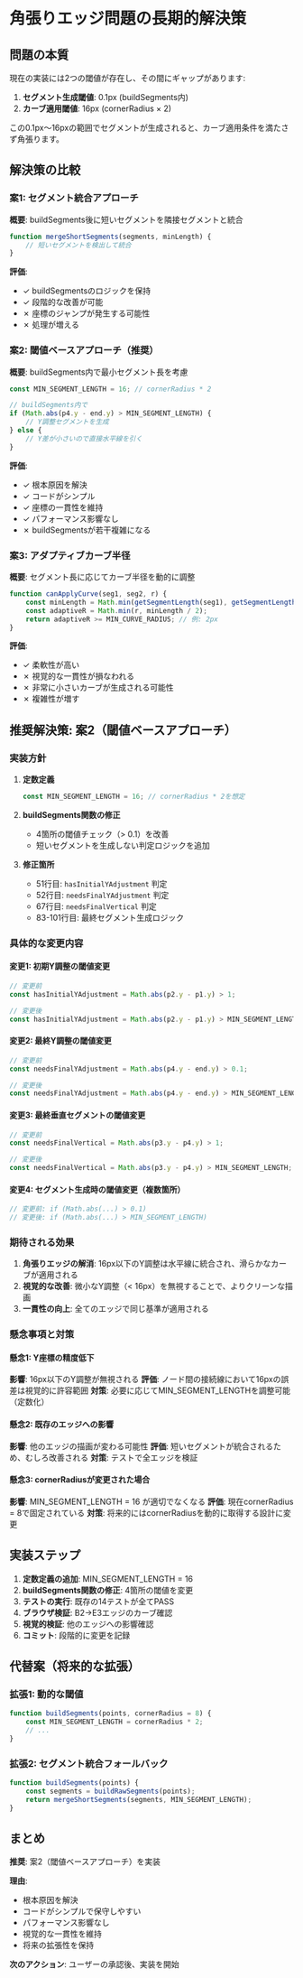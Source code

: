 # 角張りエッジ問題の長期的解決策

## 問題の本質

現在の実装には2つの閾値が存在し、その間にギャップがあります:

1. **セグメント生成閾値**: 0.1px (buildSegments内)
2. **カーブ適用閾値**: 16px (cornerRadius × 2)

この0.1px～16pxの範囲でセグメントが生成されると、カーブ適用条件を満たさず角張ります。

## 解決策の比較

### 案1: セグメント統合アプローチ
**概要**: buildSegments後に短いセグメントを隣接セグメントと統合

```javascript
function mergeShortSegments(segments, minLength) {
    // 短いセグメントを検出して統合
}
```

**評価**:
- ✓ buildSegmentsのロジックを保持
- ✓ 段階的な改善が可能
- ✗ 座標のジャンプが発生する可能性
- ✗ 処理が増える

### 案2: 閾値ベースアプローチ（推奨）
**概要**: buildSegments内で最小セグメント長を考慮

```javascript
const MIN_SEGMENT_LENGTH = 16; // cornerRadius * 2

// buildSegments内で
if (Math.abs(p4.y - end.y) > MIN_SEGMENT_LENGTH) {
    // Y調整セグメントを生成
} else {
    // Y差が小さいので直接水平線を引く
}
```

**評価**:
- ✓ 根本原因を解決
- ✓ コードがシンプル
- ✓ 座標の一貫性を維持
- ✓ パフォーマンス影響なし
- ✗ buildSegmentsが若干複雑になる

### 案3: アダプティブカーブ半径
**概要**: セグメント長に応じてカーブ半径を動的に調整

```javascript
function canApplyCurve(seg1, seg2, r) {
    const minLength = Math.min(getSegmentLength(seg1), getSegmentLength(seg2));
    const adaptiveR = Math.min(r, minLength / 2);
    return adaptiveR >= MIN_CURVE_RADIUS; // 例: 2px
}
```

**評価**:
- ✓ 柔軟性が高い
- ✗ 視覚的な一貫性が損なわれる
- ✗ 非常に小さいカーブが生成される可能性
- ✗ 複雑性が増す

## 推奨解決策: 案2（閾値ベースアプローチ）

### 実装方針

1. **定数定義**
   ```javascript
   const MIN_SEGMENT_LENGTH = 16; // cornerRadius * 2を想定
   ```

2. **buildSegments関数の修正**
   - 4箇所の閾値チェック（> 0.1）を改善
   - 短いセグメントを生成しない判定ロジックを追加

3. **修正箇所**
   - 51行目: `hasInitialYAdjustment` 判定
   - 52行目: `needsFinalYAdjustment` 判定
   - 67行目: `needsFinalVertical` 判定
   - 83-101行目: 最終セグメント生成ロジック

### 具体的な変更内容

#### 変更1: 初期Y調整の閾値変更
```javascript
// 変更前
const hasInitialYAdjustment = Math.abs(p2.y - p1.y) > 1;

// 変更後
const hasInitialYAdjustment = Math.abs(p2.y - p1.y) > MIN_SEGMENT_LENGTH;
```

#### 変更2: 最終Y調整の閾値変更
```javascript
// 変更前
const needsFinalYAdjustment = Math.abs(p4.y - end.y) > 0.1;

// 変更後
const needsFinalYAdjustment = Math.abs(p4.y - end.y) > MIN_SEGMENT_LENGTH;
```

#### 変更3: 最終垂直セグメントの閾値変更
```javascript
// 変更前
const needsFinalVertical = Math.abs(p3.y - p4.y) > 1;

// 変更後
const needsFinalVertical = Math.abs(p3.y - p4.y) > MIN_SEGMENT_LENGTH;
```

#### 変更4: セグメント生成時の閾値変更（複数箇所）
```javascript
// 変更前: if (Math.abs(...) > 0.1)
// 変更後: if (Math.abs(...) > MIN_SEGMENT_LENGTH)
```

### 期待される効果

1. **角張りエッジの解消**: 16px以下のY調整は水平線に統合され、滑らかなカーブが適用される
2. **視覚的な改善**: 微小なY調整（< 16px）を無視することで、よりクリーンな描画
3. **一貫性の向上**: 全てのエッジで同じ基準が適用される

### 懸念事項と対策

#### 懸念1: Y座標の精度低下
**影響**: 16px以下のY調整が無視される
**評価**: ノード間の接続線において16pxの誤差は視覚的に許容範囲
**対策**: 必要に応じてMIN_SEGMENT_LENGTHを調整可能（定数化）

#### 懸念2: 既存のエッジへの影響
**影響**: 他のエッジの描画が変わる可能性
**評価**: 短いセグメントが統合されるため、むしろ改善される
**対策**: テストで全エッジを検証

#### 懸念3: cornerRadiusが変更された場合
**影響**: MIN_SEGMENT_LENGTH = 16 が適切でなくなる
**評価**: 現在cornerRadius = 8で固定されている
**対策**: 将来的にはcornerRadiusを動的に取得する設計に変更

## 実装ステップ

1. **定数定義の追加**: MIN_SEGMENT_LENGTH = 16
2. **buildSegments関数の修正**: 4箇所の閾値を変更
3. **テストの実行**: 既存の14テストが全てPASS
4. **ブラウザ検証**: B2→E3エッジのカーブ確認
5. **視覚的検証**: 他のエッジへの影響確認
6. **コミット**: 段階的に変更を記録

## 代替案（将来的な拡張）

### 拡張1: 動的な閾値
```javascript
function buildSegments(points, cornerRadius = 8) {
    const MIN_SEGMENT_LENGTH = cornerRadius * 2;
    // ...
}
```

### 拡張2: セグメント統合フォールバック
```javascript
function buildSegments(points) {
    const segments = buildRawSegments(points);
    return mergeShortSegments(segments, MIN_SEGMENT_LENGTH);
}
```

## まとめ

**推奨**: 案2（閾値ベースアプローチ）を実装

**理由**:
- 根本原因を解決
- コードがシンプルで保守しやすい
- パフォーマンス影響なし
- 視覚的な一貫性を維持
- 将来の拡張性を保持

**次のアクション**: ユーザーの承認後、実装を開始

